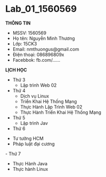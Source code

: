 # Lab_01_1560569

**THÔNG TIN**
<ul>
  <li>MSSV: 1560569</li>
  <li>Họ tên: Nguyễn Minh Thương</li>
  <li>Lớp: 15CK3</li>
  <li>Email: nmthuongus@gmail.com</li>
  <li>Điện thoại: 086896809x</li>
  <li>Facebbok: fb.com/......</li> 
</ul>

**LỊCH HỌC**
- Thứ 3
  <ul>
  <li>Lập trình Web 02</li>
  </ul>
- Thứ 4
  <ul>
  <li>Dịch vụ Linux</li>
  <li>Triển Khai Hệ Thống Mạng</li>
  <li>Thực Hành Lập Trình Web 02</li>
  <li>Thực Hành Triển Khai Hệ Thống Mạng</li>
  </ul>
- Thứ 5
  <ul>
  <li>Lập trình Jav</li>
  </ul>
 - Thứ 6
  <ul>
  <li>Tư tưởng HCM</li>
  <li>Pháp luật đại cương</li>
  </ul>
 - Thứ 7
  <ul>
  <li>Thực Hành Java</li>
  <li>Thực hành Linux</li>
  </ul>
  
